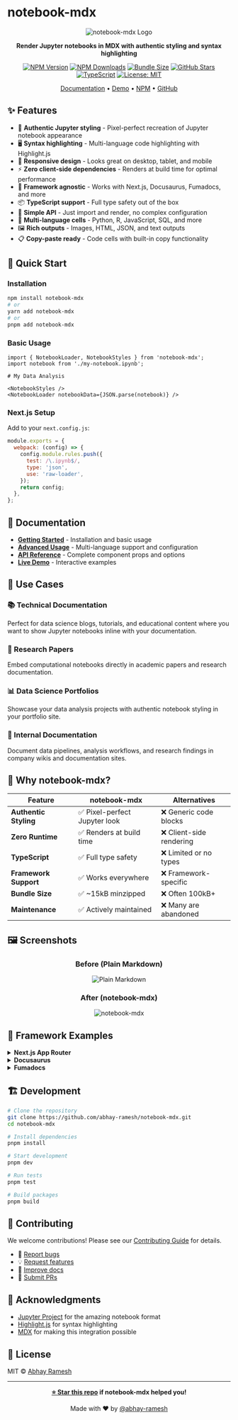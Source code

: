 # notebook-mdx

<div align="center">

![notebook-mdx Logo](.github/assets/logo.png)

**Render Jupyter notebooks in MDX with authentic styling and syntax highlighting**

[![NPM Version](https://img.shields.io/npm/v/notebook-mdx?style=flat&colorA=18181B&colorB=28CF8D)](https://www.npmjs.com/package/notebook-mdx)
[![NPM Downloads](https://img.shields.io/npm/dm/notebook-mdx?style=flat&colorA=18181B&colorB=28CF8D)](https://www.npmjs.com/package/notebook-mdx)
[![Bundle Size](https://img.shields.io/bundlephobia/minzip/notebook-mdx?style=flat&colorA=18181B&colorB=28CF8D)](https://bundlephobia.com/package/notebook-mdx)
[![GitHub Stars](https://img.shields.io/github/stars/abhay-ramesh/notebook-mdx?style=flat&colorA=18181B&colorB=28CF8D)](https://github.com/abhay-ramesh/notebook-mdx)
[![TypeScript](https://img.shields.io/badge/TypeScript-Ready-blue?style=flat&colorA=18181B&colorB=3178C6)](https://www.typescriptlang.org/)
[![License: MIT](https://img.shields.io/badge/License-MIT-yellow?style=flat&colorA=18181B&colorB=F59E0B)](https://opensource.org/licenses/MIT)

[Documentation](https://notebook-mdx.vercel.app) • [Demo](https://notebook-mdx.vercel.app/notebook-demo) • [NPM](https://www.npmjs.com/package/notebook-mdx) • [GitHub](https://github.com/abhay-ramesh/notebook-mdx)

</div>

## ✨ Features

- 🎨 **Authentic Jupyter styling** - Pixel-perfect recreation of Jupyter notebook appearance
- 🖥️ **Syntax highlighting** - Multi-language code highlighting with Highlight.js  
- 📱 **Responsive design** - Looks great on desktop, tablet, and mobile
- ⚡ **Zero client-side dependencies** - Renders at build time for optimal performance
- 🔧 **Framework agnostic** - Works with Next.js, Docusaurus, Fumadocs, and more
- 📦 **TypeScript support** - Full type safety out of the box
- 🎯 **Simple API** - Just import and render, no complex configuration
- 🔄 **Multi-language cells** - Python, R, JavaScript, SQL, and more
- 🖼️ **Rich outputs** - Images, HTML, JSON, and text outputs
- 📋 **Copy-paste ready** - Code cells with built-in copy functionality

## 🚀 Quick Start

### Installation

```bash
npm install notebook-mdx
# or
yarn add notebook-mdx
# or
pnpm add notebook-mdx
```

### Basic Usage

```mdx
import { NotebookLoader, NotebookStyles } from 'notebook-mdx';
import notebook from './my-notebook.ipynb';

# My Data Analysis

<NotebookStyles />
<NotebookLoader notebookData={JSON.parse(notebook)} />
```

### Next.js Setup

Add to your `next.config.js`:

```javascript
module.exports = {
  webpack: (config) => {
    config.module.rules.push({
      test: /\.ipynb$/,
      type: 'json',
      use: 'raw-loader',
    });
    return config;
  },
};
```

## 📖 Documentation

- **[Getting Started](https://notebook-mdx.vercel.app)** - Installation and basic usage
- **[Advanced Usage](https://notebook-mdx.vercel.app/advanced)** - Multi-language support and configuration
- **[API Reference](https://notebook-mdx.vercel.app/api)** - Complete component props and options
- **[Live Demo](https://notebook-mdx.vercel.app/notebook-demo)** - Interactive examples

## 🎯 Use Cases

### 📚 Technical Documentation

Perfect for data science blogs, tutorials, and educational content where you want to show Jupyter notebooks inline with your documentation.

### 🔬 Research Papers

Embed computational notebooks directly in academic papers and research documentation.

### 📊 Data Science Portfolios

Showcase your data analysis projects with authentic notebook styling in your portfolio site.

### 🏢 Internal Documentation

Document data pipelines, analysis workflows, and research findings in company wikis and documentation sites.

## 🌟 Why notebook-mdx?

| Feature | notebook-mdx | Alternatives |
|---------|-------------|--------------|
| **Authentic Styling** | ✅ Pixel-perfect Jupyter look | ❌ Generic code blocks |
| **Zero Runtime** | ✅ Renders at build time | ❌ Client-side rendering |
| **TypeScript** | ✅ Full type safety | ❌ Limited or no types |
| **Framework Support** | ✅ Works everywhere | ❌ Framework-specific |
| **Bundle Size** | ✅ ~15kB minzipped | ❌ Often 100kB+ |
| **Maintenance** | ✅ Actively maintained | ❌ Many are abandoned |

## 🖼️ Screenshots

<div align="center">

### Before (Plain Markdown)

![Plain Markdown](.github/assets/before.png)

### After (notebook-mdx)

![notebook-mdx](.github/assets/after.png)

</div>

## 🔧 Framework Examples

<details>
<summary><strong>Next.js App Router</strong></summary>

```mdx
// app/blog/my-analysis/page.mdx
import { NotebookLoader, NotebookStyles } from 'notebook-mdx';
import notebook from './analysis.ipynb';

export const metadata = {
  title: 'My Data Analysis',
  description: 'Deep dive into user behavior data'
};

# My Data Analysis

<NotebookStyles />
<NotebookLoader notebookData={JSON.parse(notebook)} />
```

</details>

<details>
<summary><strong>Docusaurus</strong></summary>

```mdx
---
title: Machine Learning Tutorial
---

import { NotebookLoader, NotebookStyles } from 'notebook-mdx';
import notebook from './tutorial.ipynb';

# Machine Learning Tutorial

<NotebookStyles />
<NotebookLoader notebookData={JSON.parse(notebook)} />
```

</details>

<details>
<summary><strong>Fumadocs</strong></summary>

```mdx
---
title: API Documentation
description: Complete guide to our data API
---

import { NotebookLoader, NotebookStyles } from 'notebook-mdx';
import examples from './api-examples.ipynb';

<NotebookStyles />
<NotebookLoader notebookData={JSON.parse(examples)} />
```

</details>

## 🏗️ Development

```bash
# Clone the repository
git clone https://github.com/abhay-ramesh/notebook-mdx.git
cd notebook-mdx

# Install dependencies
pnpm install

# Start development
pnpm dev

# Run tests
pnpm test

# Build packages
pnpm build
```

## 🤝 Contributing

We welcome contributions! Please see our [Contributing Guide](CONTRIBUTING.md) for details.

- 🐛 [Report bugs](https://github.com/abhay-ramesh/notebook-mdx/issues/new?template=bug_report.md)
- 💡 [Request features](https://github.com/abhay-ramesh/notebook-mdx/issues/new?template=feature_request.md)
- 📖 [Improve docs](https://github.com/abhay-ramesh/notebook-mdx/tree/main/apps/docs)
- 🔧 [Submit PRs](https://github.com/abhay-ramesh/notebook-mdx/pulls)

## 🙏 Acknowledgments

- [Jupyter Project](https://jupyter.org/) for the amazing notebook format
- [Highlight.js](https://highlightjs.org/) for syntax highlighting
- [MDX](https://mdxjs.com/) for making this integration possible

## 📄 License

MIT © [Abhay Ramesh](https://github.com/abhay-ramesh)

---

<div align="center">

**[⭐ Star this repo](https://github.com/abhay-ramesh/notebook-mdx) if notebook-mdx helped you!**

Made with ❤️ by [@abhay-ramesh](https://github.com/abhay-ramesh)

</div>
